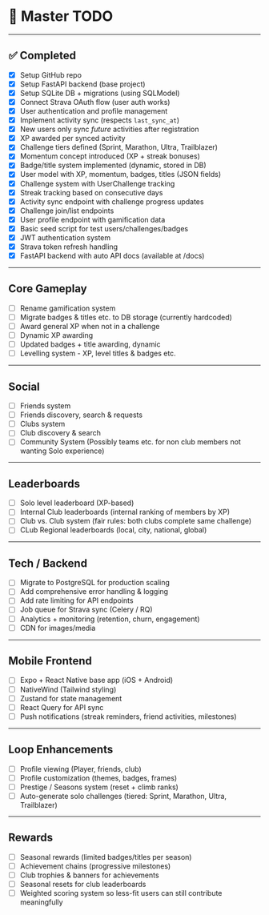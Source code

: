 # 📌 Master TODO

---

## ✅ Completed

- [x] Setup GitHub repo
- [x] Setup FastAPI backend (base project)
- [x] Setup SQLite DB + migrations (using SQLModel)
- [x] Connect Strava OAuth flow (user auth works)
- [x] User authentication and profile management
- [x] Implement activity sync (respects `last_sync_at`)
- [x] New users only sync _future_ activities after registration
- [x] XP awarded per synced activity
- [x] Challenge tiers defined (Sprint, Marathon, Ultra, Trailblazer)
- [x] Momentum concept introduced (XP + streak bonuses)
- [x] Badge/title system implemented (dynamic, stored in DB)
- [x] User model with XP, momentum, badges, titles (JSON fields)
- [x] Challenge system with UserChallenge tracking
- [x] Streak tracking based on consecutive days
- [x] Activity sync endpoint with challenge progress updates
- [x] Challenge join/list endpoints
- [x] User profile endpoint with gamification data
- [x] Basic seed script for test users/challenges/badges
- [x] JWT authentication system
- [x] Strava token refresh handling
- [x] FastAPI backend with auto API docs (available at /docs)

---

## **Core Gameplay**

- [ ] Rename gamification system
- [ ] Migrate badges & titles etc. to DB storage (currently hardcoded)
- [ ] Award general XP when not in a challenge
- [ ] Dynamic XP awarding
- [ ] Updated badges + title awarding, dynamic
- [ ] Levelling system - XP, level titles & badges etc.

---

## **Social**

- [ ] Friends system
- [ ] Friends discovery, search & requests
- [ ] Clubs system
- [ ] Club discovery & search
- [ ] Community System (Possibly teams etc. for non club members not wanting Solo experience)

---

## **Leaderboards**

- [ ] Solo level leaderboard (XP-based)
- [ ] Internal Club leaderboards (internal ranking of members by XP)
- [ ] Club vs. Club system (fair rules: both clubs complete same challenge)
- [ ] CLub Regional leaderboards (local, city, national, global)

---

## **Tech / Backend**

- [ ] Migrate to PostgreSQL for production scaling
- [ ] Add comprehensive error handling & logging
- [ ] Add rate limiting for API endpoints
- [ ] Job queue for Strava sync (Celery / RQ)
- [ ] Analytics + monitoring (retention, churn, engagement)
- [ ] CDN for images/media

---

## **Mobile Frontend**

- [ ] Expo + React Native base app (iOS + Android)
- [ ] NativeWind (Tailwind styling)
- [ ] Zustand for state management
- [ ] React Query for API sync
- [ ] Push notifications (streak reminders, friend activities, milestones)

---

## **Loop Enhancements**

- [ ] Profile viewing (Player, friends, club)
- [ ] Profile customization (themes, badges, frames)
- [ ] Prestige / Seasons system (reset + climb ranks)
- [ ] Auto-generate solo challenges (tiered: Sprint, Marathon, Ultra, Trailblazer)

---

## **Rewards**

- [ ] Seasonal rewards (limited badges/titles per season)
- [ ] Achievement chains (progressive milestones)
- [ ] Club trophies & banners for achievements
- [ ] Seasonal resets for club leaderboards
- [ ] Weighted scoring system so less-fit users can still contribute meaningfully
